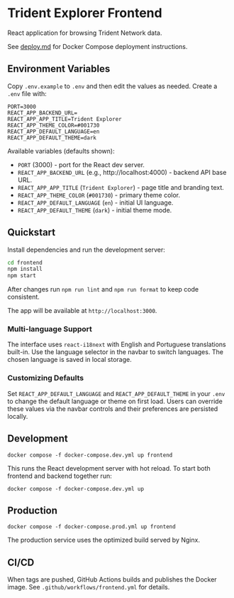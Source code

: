 # Trident Explorer Frontend

React application for browsing Trident Network data.

See [deploy.md](deploy.md) for Docker Compose deployment instructions.

## Environment Variables

Copy `.env.example` to `.env` and then edit the values as needed.
Create a `.env` file with:

```
PORT=3000
REACT_APP_BACKEND_URL=
REACT_APP_APP_TITLE=Trident Explorer
REACT_APP_THEME_COLOR=#001730
REACT_APP_DEFAULT_LANGUAGE=en
REACT_APP_DEFAULT_THEME=dark
```

Available variables (defaults shown):

- `PORT` (3000) - port for the React dev server.
- `REACT_APP_BACKEND_URL` (e.g., http://localhost:4000) - backend API base URL.
- `REACT_APP_APP_TITLE` (`Trident Explorer`) - page title and branding text.
- `REACT_APP_THEME_COLOR` (`#001730`) - primary theme color.
- `REACT_APP_DEFAULT_LANGUAGE` (`en`) - initial UI language.
- `REACT_APP_DEFAULT_THEME` (`dark`) - initial theme mode.

## Quickstart

Install dependencies and run the development server:

```bash
cd frontend
npm install
npm start
```
After changes run `npm run lint` and `npm run format` to keep code consistent.

The app will be available at `http://localhost:3000`.

### Multi-language Support

The interface uses `react-i18next` with English and Portuguese translations built-in.
Use the language selector in the navbar to switch languages. The chosen language
is saved in local storage.

### Customizing Defaults

Set `REACT_APP_DEFAULT_LANGUAGE` and `REACT_APP_DEFAULT_THEME` in your `.env`
to change the default language or theme on first load. Users can override these
values via the navbar controls and their preferences are persisted locally.

## Development

```
docker compose -f docker-compose.dev.yml up frontend
```

This runs the React development server with hot reload. To start both frontend and backend together run:

```
docker compose -f docker-compose.dev.yml up
```

## Production

```
docker compose -f docker-compose.prod.yml up frontend
```

The production service uses the optimized build served by Nginx.

## CI/CD

When tags are pushed, GitHub Actions builds and publishes the Docker image. See `.github/workflows/frontend.yml` for details.
